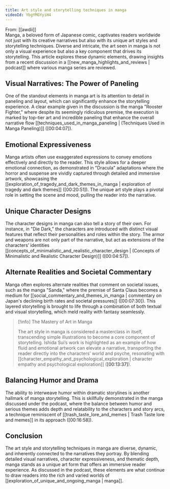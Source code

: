 ```yaml
---
title: Art style and storytelling techniques in manga
videoId: YbgYMGYyiH4
---
```


From: [[awdii]] <br/> 
Manga, a beloved form of Japanese comic, captivates readers worldwide not just with its creative narratives but also with its unique art styles and storytelling techniques. Diverse and intricate, the art seen in manga is not only a visual experience but also a key component that drives its storytelling. This article explores these dynamic elements, drawing insights from a recent discussion in a [[new_manga_highlights_and_reviews | podcast]] where various manga series are reviewed.

## Visual Narratives: The Power of Paneling

One of the standout elements in manga art is its attention to detail in paneling and layout, which can significantly enhance the storytelling experience. A clear example given in the discussion is the manga "Rooster Fighter," where despite its seemingly ridiculous premise, the execution is marked by top-tier art and incredible paneling that enhance the overall narrative flow [[techniques_used_in_manga_paneling | (Techniques Used in Manga Paneling)]] (<a class="yt-timestamp" data-t="00:04:07">[00:04:07]</a>).

## Emotional Expressiveness

Manga artists often use exaggerated expressions to convey emotions effectively and directly to the reader. This style allows for a deeper emotional connection, as demonstrated in "Dracula" adaptations where the horror and suspense are vividly captured through detailed and immersive artwork, showcasing the [[exploration_of_tragedy_and_dark_themes_in_manga | exploration of tragedy and dark themes]] (<a class="yt-timestamp" data-t="00:20:51">[00:20:51]</a>). The unique art style plays a pivotal role in setting the scene and mood, pulling the reader into the narrative.

## Unique Character Designs

The character designs in manga can also tell a story of their own. For instance, in "Die Dark," the characters are introduced with distinct visual features that reflect their personalities and roles within the story. The armor and weapons are not only part of the narrative, but act as extensions of the characters’ identities [[concepts_of_minimalistic_and_realistic_character_design | (Concepts of Minimalistic and Realistic Character Design)]] (<a class="yt-timestamp" data-t="00:04:57">[00:04:57]</a>).

## Alternate Realities and Societal Commentary

Manga often explores alternate realities that comment on societal issues, such as the manga "Sanda," where the premise of Santa Claus becomes a medium for [[social_commentary_and_themes_in_manga | commentary on Japan's declining birth rates and societal pressures]] (<a class="yt-timestamp" data-t="00:07:30">[00:07:30]</a>). This layered storytelling is brought to life through a combination of both textual and visual storytelling, which meld reality with fantasy seamlessly.

> [!info] The Mastery of Art in Manga
> 
> The art style in manga is considered a masterclass in itself, transcending simple illustrations to become a core component of storytelling. Ishida Sui’s work is highlighted as an example of how fluid and emotional artwork can elevate a narrative, transporting the reader directly into the characters’ world and psyche, resonating with [[character_empathy_and_psychological_exploration | character empathy and psychological exploration]] (<a class="yt-timestamp" data-t="00:13:37">[00:13:37]</a>).

## Balancing Humor and Drama

The ability to interweave humor within dramatic storylines is another hallmark of manga storytelling. This is skillfully demonstrated in the manga discussed under the podcast, where the balance between humor and serious themes adds depth and relatability to the characters and story arcs, a technique reminiscent of [[trash_taste_lore_and_memes | Trash Taste lore and memes]] in its approach (<a class="yt-timestamp" data-t="00:16:58">[00:16:58]</a>).

## Conclusion

The art style and storytelling techniques in manga are diverse, dynamic, and inherently connected to the narratives they portray. By blending detailed visual narratives, character expressiveness, and thematic depth, manga stands as a unique art form that offers an immersive reader experience. As discussed in the podcast, these elements are what continue to draw readers into the rich and varied worlds of [[exploration_of_unique_and_ongoing_manga | manga]].